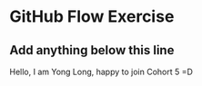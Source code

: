 # GitHub Flow Exercise

## Add anything below this line

Hello, I am Yong Long, happy to join Cohort 5 =D